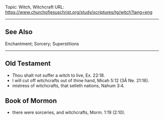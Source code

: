 Topic: Witch, Witchcraft
URL: https://www.churchofjesuschrist.org/study/scriptures/tg/witch?lang=eng

---

## See Also

Enchantment; Sorcery; Superstitions

---

## Old Testament

- Thou shalt not suffer a witch to live, Ex. 22:18.
- I will cut off witchcrafts out of thine hand, Micah 5:12 (3Â Ne. 21:16).
- mistress of witchcrafts, that selleth nations, Nahum 3:4.

## Book of Mormon

- there were sorceries, and witchcrafts, Morm. 1:19 (2:10).

